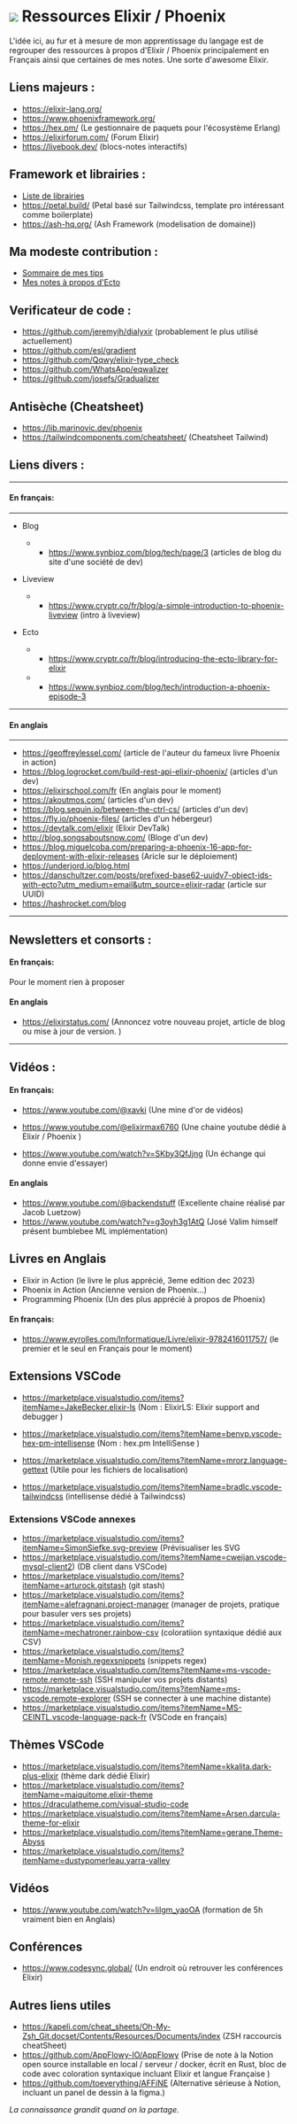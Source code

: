# <img src="https://hexdocs.pm/phoenix/assets/logo.png"> Ressources Elixir / Phoenix

L'idée ici, au fur et à mesure de mon apprentissage du langage est de regrouper des ressources à propos d'Elixir / Phoenix principalement en Français ainsi que certaines de mes notes.
Une sorte d'awesome Elixir.

## Liens majeurs :

-   https://elixir-lang.org/
-   https://www.phoenixframework.org/
-   https://hex.pm/ (Le gestionnaire de paquets pour l'écosystème Erlang)
-   https://elixirforum.com/ (Forum Elixir)
-   https://livebook.dev/ (blocs-notes interactifs)

## Framework et librairies :
-   [Liste de librairies](Librairie.md)
-   https://petal.build/ (Petal basé sur Tailwindcss, template pro intéressant comme boilerplate)
-   https://ash-hq.org/ (Ash Framework (modelisation de domaine))

## Ma modeste contribution :
-   [Sommaire de mes tips](TipsSommaire.md)
-   [Mes notes à propos d'Ecto](Ecto.md)

## Verificateur de code :
- https://github.com/jeremyjh/dialyxir (probablement le plus utilisé actuellement)
- https://github.com/esl/gradient
- https://github.com/Qqwy/elixir-type_check
- https://github.com/WhatsApp/eqwalizer
- https://github.com/josefs/Gradualizer
  
## Antisèche (Cheatsheet)

- https://lib.marinovic.dev/phoenix
- https://tailwindcomponents.com/cheatsheet/ (Cheatsheet Tailwind)

## Liens divers :

---

#### En français:

---


-   Blog

    -   -   https://www.synbioz.com/blog/tech/page/3 (articles de blog du site d'une société de dev)

-   Liveview

    -   -   https://www.cryptr.co/fr/blog/a-simple-introduction-to-phoenix-liveview (intro à liveview)

-   Ecto
    -   -   https://www.cryptr.co/fr/blog/introducing-the-ecto-library-for-elixir
    -   -   https://www.synbioz.com/blog/tech/introduction-a-phoenix-episode-3

---

#### En anglais

---

-   https://geoffreylessel.com/ (article de l'auteur du fameux livre Phoenix in action)
-   https://blog.logrocket.com/build-rest-api-elixir-phoenix/ (articles d'un dev)
-   https://elixirschool.com/fr (En anglais pour le moment)
-   https://akoutmos.com/ (articles d'un dev)
-   https://blog.sequin.io/between-the-ctrl-cs/ (articles d'un dev)
-   https://fly.io/phoenix-files/ (articles d'un hébergeur)
-   https://devtalk.com/elixir (Elixir DevTalk)
-   http://blog.songsaboutsnow.com/ (Bloge d'un dev)
-   https://blog.miguelcoba.com/preparing-a-phoenix-16-app-for-deployment-with-elixir-releases (Aricle sur le déploiement)
-   https://underjord.io/blog.html
-   https://danschultzer.com/posts/prefixed-base62-uuidv7-object-ids-with-ecto?utm_medium=email&utm_source=elixir-radar (article sur UUID)
- https://hashrocket.com/blog
---

## Newsletters et consorts :

#### En français:

Pour le moment rien à proposer

#### En anglais

-   https://elixirstatus.com/ (Annoncez votre nouveau projet, article de blog ou mise à jour de version. )

---

## Vidéos :

#### En français:

-   https://www.youtube.com/@xavki (Une mine d'or de vidéos)

-   https://www.youtube.com/@elixirmax6760 (Une chaine youtube dédié à Elixir / Phoenix )
-   https://www.youtube.com/watch?v=SKby3QfJjng (Un échange qui donne envie d'essayer)

#### En anglais

-   https://www.youtube.com/@backendstuff (Excellente chaine réalisé par Jacob Luetzow)
-   https://www.youtube.com/watch?v=g3oyh3g1AtQ (José Valim himself présent bumblebee ML implémentation)

## Livres en Anglais

-   Elixir in Action (le livre le plus apprécié, 3eme edition dec 2023)
-   Phoenix in Action (Ancienne version de Phoenix...)
-   Programming Phoenix (Un des plus apprécié à propos de Phoenix)

#### En français:

-   https://www.eyrolles.com/Informatique/Livre/elixir-9782416011757/ (le premier et le seul en Français pour le moment)

## Extensions VSCode

-   https://marketplace.visualstudio.com/items?itemName=JakeBecker.elixir-ls (Nom : ElixirLS: Elixir support and debugger )

-   https://marketplace.visualstudio.com/items?itemName=benvp.vscode-hex-pm-intellisense (Nom : hex.pm IntelliSense )
-   https://marketplace.visualstudio.com/items?itemName=mrorz.language-gettext (Utile pour les fichiers de localisation)
-   https://marketplace.visualstudio.com/items?itemName=bradlc.vscode-tailwindcss (intellisense dédié à Tailwindcss)

### Extensions VSCode annexes

-   https://marketplace.visualstudio.com/items?itemName=SimonSiefke.svg-preview (Prévisualiser les SVG
-   https://marketplace.visualstudio.com/items?itemName=cweijan.vscode-mysql-client2) (DB client dans VSCode)
-   https://marketplace.visualstudio.com/items?itemName=arturock.gitstash (git stash)
-   https://marketplace.visualstudio.com/items?itemName=alefragnani.project-manager (manager de projets, pratique pour basuler vers ses projets)
-   https://marketplace.visualstudio.com/items?itemName=mechatroner.rainbow-csv (coloratiion syntaxique dédié aux CSV)
-   https://marketplace.visualstudio.com/items?itemName=Monish.regexsnippets (snippets regex)
-   https://marketplace.visualstudio.com/items?itemName=ms-vscode-remote.remote-ssh (SSH manipuler vos projets distants)
-   https://marketplace.visualstudio.com/items?itemName=ms-vscode.remote-explorer (SSH se connecter à une machine distante)
-   https://marketplace.visualstudio.com/items?itemName=MS-CEINTL.vscode-language-pack-fr (VSCode en français)



## Thèmes VSCode
-   https://marketplace.visualstudio.com/items?itemName=kkalita.dark-plus-elixir (thème dark dédié Elixir)
-   https://marketplace.visualstudio.com/items?itemName=maiquitome.elixir-theme
-   https://draculatheme.com/visual-studio-code
-   https://marketplace.visualstudio.com/items?itemName=Arsen.darcula-theme-for-elixir
-   https://marketplace.visualstudio.com/items?itemName=gerane.Theme-Abyss
-   https://marketplace.visualstudio.com/items?itemName=dustypomerleau.yarra-valley

## Vidéos

-   https://www.youtube.com/watch?v=IiIgm_yaoOA (formation de 5h vraiment bien en Anglais)

## Conférences

-   https://www.codesync.global/ (Un endroit où retrouver les conférences Elixir)

## Autres liens utiles

-   https://kapeli.com/cheat_sheets/Oh-My-Zsh_Git.docset/Contents/Resources/Documents/index (ZSH raccourcis cheatSheet)
- https://github.com/AppFlowy-IO/AppFlowy (Prise de note à la Notion open source installable en local / serveur / docker, écrit en Rust, bloc de code avec coloration syntaxique incluant Elixir et langue Française )
- https://github.com/toeverything/AFFiNE (Alternative sérieuse à Notion, incluant un panel de dessin à la figma.)

*La connaissance grandit quand on la partage.*